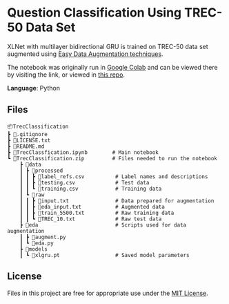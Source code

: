 # Question Classification Using TREC-50 Data Set

XLNet with multilayer bidirectional GRU is trained on TREC-50 data set augmented using [Easy Data Augmentation techniques](https://arxiv.org/pdf/1901.11196.pdf).

The notebook was originally run in [Google Colab](https://colab.research.google.com/drive/1o1XaUGR--Hj0LdOdFFshaJJB-eeIeJ4c?usp=sharing) and can be viewed there by visiting the link, or viewed in [this repo](TrecClassification.ipynb).

**Language**: Python

## Files

    📦TrecClassification
    ┣ 📜.gitignore  
    ┣ 📜LICENSE.txt
    ┣ 📜README.md
    ┣ 📜TrecClassfication.ipynb        # Main notebook
    ┗ 📜TrecClassification.zip         # Files needed to run the notebook
        ┣ 📂data
        ┃ ┣ 📂processed
        ┃ ┃ ┣ 📜label_refs.csv          # Label names and descriptions
        ┃ ┃ ┣ 📜testing.csv             # Test data
        ┃ ┃ ┗ 📜training.csv            # Training data
        ┃ ┗ 📂raw                    
        ┃ ┃ ┣ 📜input.txt               # Data prepared for augmentation
        ┃ ┃ ┣ 📜eda_input.txt           # Augmented data
        ┃ ┃ ┣ 📜train_5500.txt          # Raw training data
        ┃ ┃ ┗ 📜TREC_10.txt             # Raw test data
        ┣ 📂eda                         # Scripts used for data augmentation
        ┃ ┣ 📜augment.py
        ┃ ┗ 📜eda.py
        ┣ 📂models
        ┃ ┗ 📜xlgru.pt                  # Saved model parameters

## License

Files in this project are free for appropriate use under the [MIT License](LICENSE.txt).